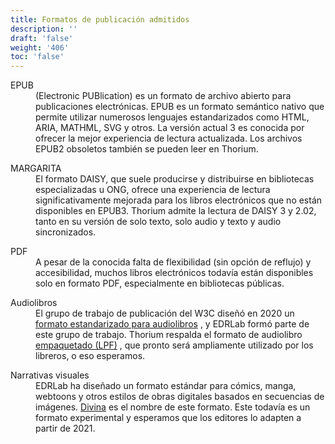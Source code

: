 ```yaml
---
title: Formatos de publicación admitidos
description: ''
draft: 'false'
weight: '406'
toc: 'false'
---
```


<dl>
<dt>EPUB</dt>
<dd>(Electronic PUBlication) es un formato de archivo abierto para publicaciones electrónicas. EPUB es un formato semántico nativo que permite utilizar numerosos lenguajes estandarizados como HTML, ARIA, MATHML, SVG y otros. La versión actual 3 es conocida por ofrecer la mejor experiencia de lectura actualizada. Los archivos EPUB2 obsoletos también se pueden leer en Thorium.  </dd>
</dl>

<dl>
<dt>MARGARITA</dt>
<dd>El formato DAISY, que suele producirse y distribuirse en bibliotecas especializadas u ONG, ofrece una experiencia de lectura significativamente mejorada para los libros electrónicos que no están disponibles en EPUB3. Thorium admite la lectura de DAISY 3 y 2.02, tanto en su versión de solo texto, solo audio y texto y audio sincronizados.</dd>
</dl>
<dl>
<dt>PDF</dt>
<dd> A pesar de la conocida falta de flexibilidad (sin opción de reflujo) y accesibilidad, muchos libros electrónicos todavía están disponibles solo en formato PDF, especialmente en bibliotecas públicas. </dd>
</dl>
<dl>
<dt>Audiolibros</dt>
<dd> El grupo de trabajo de publicación del W3C diseñó en 2020 un <a href="https://www.w3.org/TR/audiobooks/">formato estandarizado para audiolibros</a> , y EDRLab formó parte de este grupo de trabajo. Thorium respalda el formato de audiolibro <a href="https://www.w3.org/TR/lpf/">empaquetado (LPF)</a> , que pronto será ampliamente utilizado por los libreros, o eso esperamos. </dd>
</dl>
<dl>
<dt>Narrativas visuales</dt>
<dd> EDRLab ha diseñado un formato estándar para cómics, manga, webtoons y otros estilos de obras digitales basados en secuencias de imágenes. <a href="https://www.edrlab.org/open-standards/">Divina</a> es el nombre de este formato. Este todavía es un formato experimental y esperamos que los editores lo adapten a partir de 2021. </dd>
</dl>
